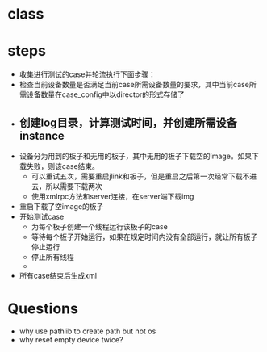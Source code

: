 # class





# steps
- 收集进行测试的case并轮流执行下面步骤：
- 检查当前设备数量是否满足当前case所需设备数量的要求，其中当前case所需设备数量在case_config中以director的形式存储了
- 创建log目录，计算测试时间，并创建所需设备instance
	- 
- 设备分为用到的板子和无用的板子，其中无用的板子下载空的image。如果下载失败，则该case结束。
	- 可以重试五次，需要重启jlink和板子，但是重启之后第一次经常下载不进去，所以需要下载两次
	- 使用xmlrpc方法和server连接，在server端下载img
- 重启下载了空image的板子
- 开始测试case
	- 为每个板子创建一个线程运行该板子的case
	- 等待每个板子开始运行，如果在规定时间内没有全部运行，就让所有板子停止运行
	- 停止所有线程
	- 
- 所有case结束后生成xml





# Questions
- why use pathlib to create path but not os
- why reset empty device twice?
